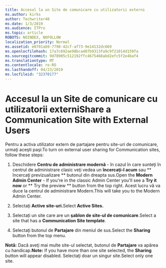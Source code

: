 ```yaml
---
title: Accesul la un Site de comunicare cu utilizatorii externi
ms.author: kirks
author: Techwriter40
ms.date: 1/3/2019
ms.audience: ITPro
ms.topic: article
ROBOTS: NOINDEX, NOFOLLOW
localization_priority: Normal
ms.assetid: e0701ab9-7798-42cf-af73-9e14132dc669
ms.openlocfilehash: 17a7c692ae98bca407b9313fa9c9f21014d159fa
ms.sourcegitcommit: 9d78905c512192ffc4675468abd2efc5f2e4baf4
ms.translationtype: MT
ms.contentlocale: ro-RO
ms.lasthandoff: 04/23/2019
ms.locfileid: "32370177"
---
```

# <a name="share-a-communication-site-with-external-users"></a><span data-ttu-id="e2455-102">Accesul la un Site de comunicare cu utilizatorii externi</span><span class="sxs-lookup"><span data-stu-id="e2455-102">Share a Communication Site with External Users</span></span>

<span data-ttu-id="e2455-103">Pentru a activa utilizator extern de partajare pentru site-uri de comunicare, urmaţi aceşti paşi:</span><span class="sxs-lookup"><span data-stu-id="e2455-103">To turn on external user sharing for Communication sites, follow these steps:</span></span> 
  
1. <span data-ttu-id="e2455-104">Deschidere **Centru de administrare modernă** - în cazul în care sunteţi în centrul de administrare clasic veţi vedea un **încercaţi-l acum** sau \*\* încercaţi previzualizare \*\* butonul din dreapta sus.</span><span class="sxs-lookup"><span data-stu-id="e2455-104">Open the **Modern Admin Center** - If you're in the classic Admin Center you'll see a **Try it now** or \*\* Try the preview \*\* button from the top right.</span></span> <span data-ttu-id="e2455-105">Acest lucru vă va duce la centrul de administrare Modern.</span><span class="sxs-lookup"><span data-stu-id="e2455-105">This will take you to the Modern Admin Center.</span></span> 
  
2. <span data-ttu-id="e2455-106">Selectaţi **Active site-uri.**</span><span class="sxs-lookup"><span data-stu-id="e2455-106">Select **Active Sites.**</span></span>
  
3. <span data-ttu-id="e2455-107">Selectați un site care are un **şablon de site-ul de comunicare**.</span><span class="sxs-lookup"><span data-stu-id="e2455-107">Select a site that has a **Communication Site template**.</span></span> 
  
4. <span data-ttu-id="e2455-108">Selectaţi butonul de **Partajare** din meniul de sus.</span><span class="sxs-lookup"><span data-stu-id="e2455-108">Select the **Sharing** button from the top menu.</span></span> 
  
 <span data-ttu-id="e2455-109">**Notă:** Dacă aveţi mai multe site-ul selectat, butonul de **Partajare** va apărea cu handicap.</span><span class="sxs-lookup"><span data-stu-id="e2455-109">**Note:** If you have more than one site selected, the **Sharing** button will appear disabled.</span></span> <span data-ttu-id="e2455-110">Selectaţi doar un singur site.</span><span class="sxs-lookup"><span data-stu-id="e2455-110">Select only one site.</span></span> 
  

